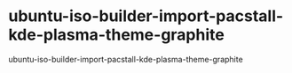 # ubuntu-iso-builder-import-pacstall-kde-plasma-theme-graphite
ubuntu-iso-builder-import-pacstall-kde-plasma-theme-graphite
